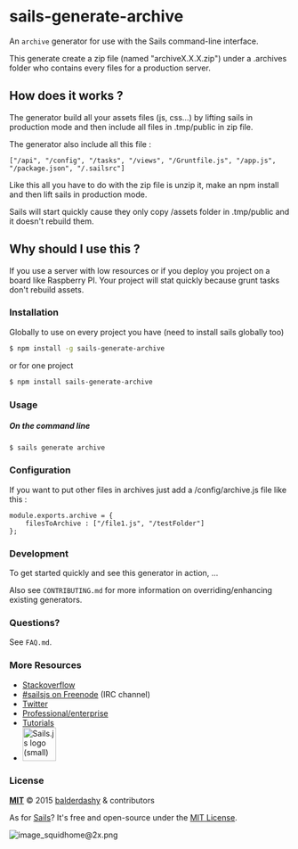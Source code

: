 # sails-generate-archive

An `archive` generator for use with the Sails command-line interface.

This generate create a zip file (named "archiveX.X.X.zip") under a .archives folder who contains every files for a production server.

## How does it works ? 
The generator build all your assets files (js, css...) by lifting sails in production mode and then include all files in .tmp/public in zip file.

The generator also include all this file : 

```
["/api", "/config", "/tasks", "/views", "/Gruntfile.js", "/app.js", "/package.json", "/.sailsrc"]
```

Like this all you have to do with the zip file is unzip it, make an npm install and then lift sails in production mode.

Sails will start quickly cause they only copy /assets folder in .tmp/public and it doesn't rebuild them.

## Why should I use this ?
If you use a server with low resources or if you deploy you project on a board like Raspberry PI. Your project will stat quickly because grunt tasks don't rebuild assets.

### Installation

Globally to use on every project you have (need to install sails globally too)

```sh
$ npm install -g sails-generate-archive
```

or for one project

```sh
$ npm install sails-generate-archive
```


### Usage

##### On the command line

```sh
$ sails generate archive 
```

### Configuration 
If you want to put other files in archives just add a /config/archive.js file like this : 

```
module.exports.archive = {
	filesToArchive : ["/file1.js", "/testFolder"]
};
```

### Development

To get started quickly and see this generator in action, ...

Also see `CONTRIBUTING.md` for more information on overriding/enhancing existing generators.



### Questions?

See `FAQ.md`.



### More Resources

- [Stackoverflow](http://stackoverflow.com/questions/tagged/sails.js)
- [#sailsjs on Freenode](http://webchat.freenode.net/) (IRC channel)
- [Twitter](https://twitter.com/sailsjs)
- [Professional/enterprise](https://github.com/balderdashy/sails-docs/blob/master/FAQ.md#are-there-professional-support-options)
- [Tutorials](https://github.com/balderdashy/sails-docs/blob/master/FAQ.md#where-do-i-get-help)
- <a href="http://sailsjs.org" target="_blank" title="Node.js framework for building realtime APIs."><img src="https://github-camo.global.ssl.fastly.net/9e49073459ed4e0e2687b80eaf515d87b0da4a6b/687474703a2f2f62616c64657264617368792e6769746875622e696f2f7361696c732f696d616765732f6c6f676f2e706e67" width=60 alt="Sails.js logo (small)"/></a>


### License

**[MIT](./LICENSE)**
&copy; 2015 [balderdashy](http://github.com/balderdashy) & contributors

As for [Sails](http://sailsjs.org)?  It's free and open-source under the [MIT License](http://sails.mit-license.org/).

![image_squidhome@2x.png](http://i.imgur.com/RIvu9.png)
